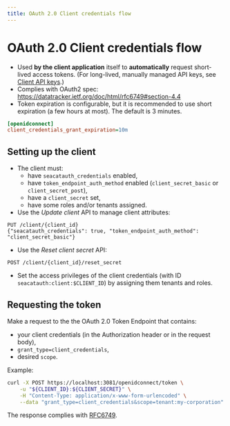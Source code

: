 ```yaml
---
title: OAuth 2.0 Client credentials flow
---
```


# OAuth 2.0 Client credentials flow

- Used **by the client application** itself to **automatically** request short-lived access tokens. (For long-lived, manually managed API keys, see [Client API keys](./api-keys.md).)
- Complies with OAuth2 spec: https://datatracker.ietf.org/doc/html/rfc6749#section-4.4
- Token expiration is configurable, but it is recommended to use short expiration (a few hours at most). The default is 3 minutes.
```ini
[openidconnect]
client_credentials_grant_expiration=10m
```

## Setting up the client
- The client must:
    - have `seacatauth_credentials` enabled,
    - have `token_endpoint_auth_method` enabled (`client_secret_basic` or `client_secret_post`),
    - have a `client_secret` set,
    - have some roles and/or tenants assigned.
- Use the _Update client_ API to manage client attributes:
```
PUT /client/{client_id}
{"seacatauth_credentials": true, "token_endpoint_auth_method": "client_secret_basic"}
```
- Use the _Reset client secret_ API:
```
POST /client/{client_id}/reset_secret
```
- Set the access privileges of the client credentials (with ID `seacatauth:client:$CLIENT_ID`) by assigning them tenants and roles.

## Requesting the token
Make a request to the the OAuth 2.0 Token Endpoint that contains:
- your client credentials (in the Authorization header or in the request body),
- `grant_type=client_credentials`,
- desired `scope`.

Example:
```bash
curl -X POST https://localhost:3081/openidconnect/token \
    -u "${CLIENT_ID}:${CLIENT_SECRET}" \
    -H "Content-Type: application/x-www-form-urlencoded" \
    --data "grant_type=client_credentials&scope=tenant:my-corporation"
```

The response complies with [RFC6749](https://datatracker.ietf.org/doc/html/rfc6749#section-5.1).
